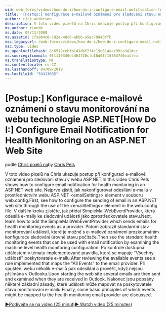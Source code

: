 ```yaml
---
uid: web-forms/videos/how-do-i/how-do-i-configure-email-notification-for-health-monitoring-on-an-aspnet-web-site
title: '[Postup:] Konfigurace e-mailové oznámení pro sledování stavu na webu ASP.NET | Dokumentace Microsoftu'
author: rick-anderson
description: V toto video pixelů na Chris ukazuje postup při konfiguraci e-mailové oznámení pro sledování stavu v webu ASP.NET. Nejdříve si projděte postupy konfigurace zasílání e...
ms.author: riande
ms.date: 09/11/2008
ms.assetid: 1fa884c0-582e-4dc6-abb6-a5ec70d43ffb
msc.legacyurl: /web-forms/videos/how-do-i/how-do-i-configure-email-notification-for-health-monitoring-on-an-aspnet-web-site
msc.type: video
ms.openlocfilehash: 8c6512cebfb141dbf2f4c19e614aac99ccd41dac
ms.sourcegitcommit: 0f1119340e4464720cfd16d0ff15764746ea1fea
ms.translationtype: MT
ms.contentlocale: cs-CZ
ms.lasthandoff: 04/09/2019
ms.locfileid: "59413695"
---
```

# <a name="how-do-i-configure-email-notification-for-health-monitoring-on-an-aspnet-web-site"></a><span data-ttu-id="306ed-104">[Postup:] Konfigurace e-mailové oznámení o stavu monitorování na webu technologie ASP.NET</span><span class="sxs-lookup"><span data-stu-id="306ed-104">[How Do I:] Configure Email Notification for Health Monitoring on an ASP.NET Web Site</span></span>

<span data-ttu-id="306ed-105">podle [Chris pixelů na](https://twitter.com/chrispels)</span><span class="sxs-lookup"><span data-stu-id="306ed-105">by [Chris Pels](https://twitter.com/chrispels)</span></span>

<span data-ttu-id="306ed-106">V toto video pixelů na Chris ukazuje postup při konfiguraci e-mailové oznámení pro sledování stavu v webu ASP.NET.</span><span class="sxs-lookup"><span data-stu-id="306ed-106">In this video Chris Pels shows how to configure email notification for health monitoring in an ASP.NET web site.</span></span> <span data-ttu-id="306ed-107">Nejprve zjistit, jak nakonfigurovat odesílání e-mailu v prostřednictvím webu ASP.NET &lt;emailSettings&gt; element v souboru web.config.</span><span class="sxs-lookup"><span data-stu-id="306ed-107">First, see how to configure the sending of email in an ASP.NET web site through the use of the &lt;emailSettings&gt; element in the web.config file.</span></span> <span data-ttu-id="306ed-108">V dalším kroku zjistěte, jak přidat SimpleMailWebEventProvider, která odesílá e-maily ke sledování událostí jako zprostředkovatele stavu.</span><span class="sxs-lookup"><span data-stu-id="306ed-108">Next, learn how to add the SimpleMailWebEventProvider which sends emails for health monitoring events as a provider.</span></span> <span data-ttu-id="306ed-109">Potom zobrazit standardní stav monitorování událostí, které je možné s e-mailové oznámení prozkoumáním konfigurace sledování úrovně stavu počítače.</span><span class="sxs-lookup"><span data-stu-id="306ed-109">Then see the standard health monitoring events that can be used with email notification by examining the machine level health monitoring configuration.</span></span> <span data-ttu-id="306ed-110">Po kontrole dostupná událostem v tématu implementované pravidla, která se mapuje "Všechny události" poskytovatele e-mailu.</span><span class="sxs-lookup"><span data-stu-id="306ed-110">After reviewing the available events see a rule implemented that maps the "All Events" to the email provider.</span></span> <span data-ttu-id="306ed-111">Při spuštění webu několik e-mailů pak odesílání a prověřit, když nejsou přijímána v Outlooku.</span><span class="sxs-lookup"><span data-stu-id="306ed-111">Upon starting the web site several emails are then sent and examined when they are received in Outlook.</span></span> <span data-ttu-id="306ed-112">Nakonec jsou popsány některé základní zásady, které události může mapovat na poskytovatele stavu monitorování e-mailu.</span><span class="sxs-lookup"><span data-stu-id="306ed-112">Finally, some basic principles of which events might be mapped to the health monitoring email provider are discussed.</span></span>

[<span data-ttu-id="306ed-113">&#9654;Podívejte se na video (25 minut)</span><span class="sxs-lookup"><span data-stu-id="306ed-113">&#9654; Watch video (25 minutes)</span></span>](https://channel9.msdn.com/Blogs/ASP-NET-Site-Videos/how-do-i-configure-email-notification-for-health-monitoring-on-an-aspnet-web-site)
